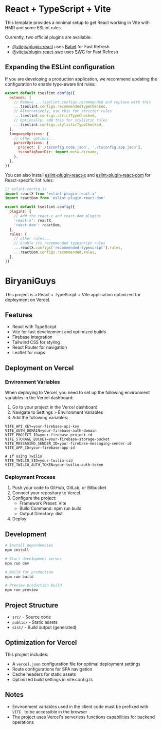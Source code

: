 # React + TypeScript + Vite

This template provides a minimal setup to get React working in Vite with HMR and some ESLint rules.

Currently, two official plugins are available:

- [@vitejs/plugin-react](https://github.com/vitejs/vite-plugin-react/blob/main/packages/plugin-react) uses [Babel](https://babeljs.io/) for Fast Refresh
- [@vitejs/plugin-react-swc](https://github.com/vitejs/vite-plugin-react/blob/main/packages/plugin-react-swc) uses [SWC](https://swc.rs/) for Fast Refresh

## Expanding the ESLint configuration

If you are developing a production application, we recommend updating the configuration to enable type-aware lint rules:

```js
export default tseslint.config({
  extends: [
    // Remove ...tseslint.configs.recommended and replace with this
    ...tseslint.configs.recommendedTypeChecked,
    // Alternatively, use this for stricter rules
    ...tseslint.configs.strictTypeChecked,
    // Optionally, add this for stylistic rules
    ...tseslint.configs.stylisticTypeChecked,
  ],
  languageOptions: {
    // other options...
    parserOptions: {
      project: ['./tsconfig.node.json', './tsconfig.app.json'],
      tsconfigRootDir: import.meta.dirname,
    },
  },
})
```

You can also install [eslint-plugin-react-x](https://github.com/Rel1cx/eslint-react/tree/main/packages/plugins/eslint-plugin-react-x) and [eslint-plugin-react-dom](https://github.com/Rel1cx/eslint-react/tree/main/packages/plugins/eslint-plugin-react-dom) for React-specific lint rules:

```js
// eslint.config.js
import reactX from 'eslint-plugin-react-x'
import reactDom from 'eslint-plugin-react-dom'

export default tseslint.config({
  plugins: {
    // Add the react-x and react-dom plugins
    'react-x': reactX,
    'react-dom': reactDom,
  },
  rules: {
    // other rules...
    // Enable its recommended typescript rules
    ...reactX.configs['recommended-typescript'].rules,
    ...reactDom.configs.recommended.rules,
  },
})
```

# BiryaniGuys

This project is a React + TypeScript + Vite application optimized for deployment on Vercel.

## Features

- React with TypeScript
- Vite for fast development and optimized builds
- Firebase integration
- Tailwind CSS for styling
- React Router for navigation
- Leaflet for maps

## Deployment on Vercel

### Environment Variables

When deploying to Vercel, you need to set up the following environment variables in the Vercel dashboard:

1. Go to your project in the Vercel dashboard
2. Navigate to Settings > Environment Variables
3. Add the following variables:

```
VITE_API_KEY=your-firebase-api-key
VITE_AUTH_DOMAIN=your-firebase-auth-domain
VITE_PROJECT_ID=your-firebase-project-id
VITE_STORAGE_BUCKET=your-firebase-storage-bucket
VITE_MESSAGING_SENDER_ID=your-firebase-messaging-sender-id
VITE_APP_ID=your-firebase-app-id

# If using Twilio
VITE_TWILIO_SID=your-twilio-sid
VITE_TWILIO_AUTH_TOKEN=your-twilio-auth-token
```

### Deployment Process

1. Push your code to GitHub, GitLab, or Bitbucket
2. Connect your repository to Vercel
3. Configure the project:
   - Framework Preset: Vite
   - Build Command: npm run build
   - Output Directory: dist
4. Deploy

## Development

```bash
# Install dependencies
npm install

# Start development server
npm run dev

# Build for production
npm run build

# Preview production build
npm run preview
```

## Project Structure

- `src/` - Source code
- `public/` - Static assets
- `dist/` - Build output (generated)

## Optimization for Vercel

This project includes:

- A `vercel.json` configuration file for optimal deployment settings
- Route configurations for SPA navigation
- Cache headers for static assets
- Optimized build settings in vite.config.ts

## Notes

- Environment variables used in the client code must be prefixed with `VITE_` to be accessible in the browser
- The project uses Vercel's serverless functions capabilities for backend operations
